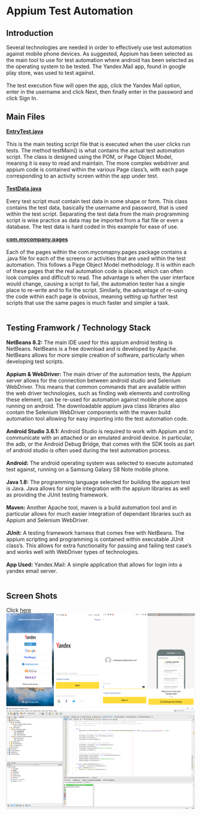 # Appium Test Automation
## Introduction
Several technologies are needed in order to effectively use test automation against mobile phone devices. As suggested, Appium has been selected as the main tool to use for test automation where android has been selected as the operating system to be tested. The Yandex.Mail app, found in google play store, was used to test against.<br /><br />
The test execution flow will open the app, click the Yandex Mail option, enter in the username and click Next, then finally enter in the password and click Sign In.
## Main Files
**[EntryTest.java](https://github.com/bigmilsy/appiumtest/blob/master/src/test/java/com/mycompany/appiumyandexmail/EntryTest.java)**<br /><br />
This is the main testing script file that is executed when the user clicks run tests. The method testMain() is what contains the actual test automation script. The class is designed using the POM, or Page Object Model, meaning it is easy to read and maintain. The more complex webdriver and appium code is contained within the various Page class’s, with each page corresponding to an activity screen within the app under test.<br /><br />
**[TestData.java](https://github.com/bigmilsy/appiumtest/blob/master/src/test/java/com/mycompany/appiumyandexmail/TestData.java)**<br /><br />
Every test script must contain test data in some shape or form. This class contains the test data, basically the username and password, that is used within the test script. Separating the test data from the main programming script is wise practice as data may be imported from a flat file or even a database. The test data is hard coded in this example for ease of use.<br /><br />
**[com.mycompany.pages](https://github.com/bigmilsy/appiumtest/tree/master/src/test/java/com/mycomapny/pages)**<br /><br />
Each of the pages within the com.mycomapny.pages package contains a .java file for each of the screens or activities that are used within the test automation. This follows a Page Object Model methodology. It is within each of these pages that the real automation code is placed, which can often look complex and difficult to read. The advantage is when the user interface would change, causing a script to fail, the automation tester has a single place to re-write and to fix the script. Similarly, the advantage of re-using the code within each page is obvious, meaning setting up further test scripts that use the same pages is much faster and simpler a task.<br /><br />
## Testing Framwork / Technology Stack
**NetBeans 8.2:** The main IDE used for this appium android testing is NetBeans. NetBeans is a free download and is developed by Apache. NetBeans allows for more simple creation of software, particularly when developing test scripts.<br /><br />
**Appium & WebDriver:** The main driver of the automation tests, the Appium server allows for the connection between android studio and Selenium WebDriver. This means that common commands that are available within the web driver technologies, such as finding web elements and controlling these element, can be re-used for automation against mobile phone apps running on android. The downloadable appium java class libraries also contain the Selenium WebDriver components with the maven build automation tool allowing for easy importing into the test automation code.<br /><br />
**Android Studio 3.6.1:** Android Studio is required to work with Appium and to communicate with an attached or an emulated android device. In particular, the adb, or the Android Debug Bridge, that comes with the SDK tools as part of android studio is often used during the test automation process.<br /><br />
**Android:** The android operating system was selected to execute automated test against, running on a Samsung Galaxy S8 Note mobile phone.<br /><br />
**Java 1.8:** The programming language selected for building the appium test is Java. Java allows for simple integration with the appium libraries as well as providing the JUnit testing framework.<br /><br />
**Maven:** Another Apache tool, maven is a build automation tool and in particular allows for much easier integration of dependant libraries such as Appium and Selenium WebDriver.<br /><br />
**JUnit:** A testing framework harness that comes free with NetBeans. The appium scripting and programming is contained within executable JUnit class’s. This allows for extra functionality for passing and failing test case’s and works well with WebDriver types of technologies.<br /><br />
**App Used:** Yandex.Mail: A simple application that allows for login into a yandex email server.<br /><br />
## Screen Shots
Click [here](https://github.com/bigmilsy/appiumtest/blob/master/testScreenShots.png)
![App Screen Shots](https://github.com/bigmilsy/appiumtest/blob/master/testScreenShots.png)
![IDE Screen Shots](https://github.com/bigmilsy/appiumtest/blob/master/IDEScreenShot.png)